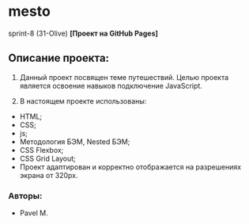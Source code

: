 # mesto

sprint-8 (31-Olive)
**[Проект на GitHub Pages]**

## Описание проекта:
1. Данный проект посвящен теме путешествий. Целью проекта является освоение навыков подключение JavaScript.

2. В настоящем проекте использованы:
* HTML;
* CSS;
* js;
* Методология БЭМ, Nested БЭМ;
* CSS Flexbox;
* CSS Grid Layout;
* Проект адаптирован и корректно отображается на разрешениях экрана от 320px.

### Авторы:
* Pavel M.